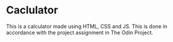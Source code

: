 # Caclulator


This is a calculator made using HTML, CSS and JS. This is done in accordance with the project assignment in The Odin Project.
